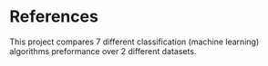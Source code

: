 # References
This project compares 7 different classification (machine learning) algorithms preformance over 2 different datasets.
